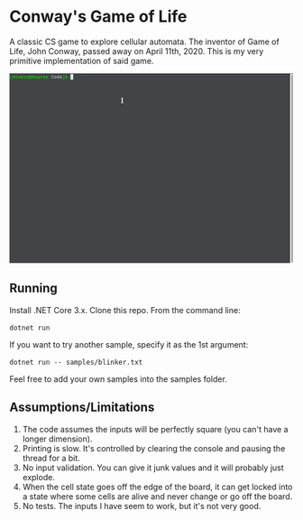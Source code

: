 # Conway's Game of Life

A classic CS game to explore cellular automata. The inventor of Game of Life, John Conway, passed away on April 11th, 2020. This is my very primitive implementation of said game.

![Simple glider demo](./demo.gif)

## Running

Install .NET Core 3.x. Clone this repo. From the command line:

    dotnet run

If you want to try another sample, specify it as the 1st argument:

    dotnet run -- samples/blinker.txt

Feel free to add your own samples into the samples folder.

## Assumptions/Limitations

1. The code assumes the inputs will be perfectly square (you can't have a longer dimension).
2. Printing is slow. It's controlled by clearing the console and pausing the thread for a bit.
3. No input validation. You can give it junk values and it will probably just explode.
4. When the cell state goes off the edge of the board, it can get locked into a state where some cells are alive and never change or go off the board.
5. No tests. The inputs I have seem to work, but it's not very good.